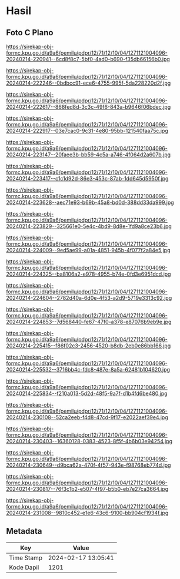 # Hasil

## Foto C Plano

https://sirekap-obj-formc.kpu.go.id/a9a6/pemilu/pdpr/12/71/12/10/04/1271121004096-20240214-220941--6cd8f8c7-5bf0-4ad0-b690-f35db66156b0.jpg

https://sirekap-obj-formc.kpu.go.id/a9a6/pemilu/pdpr/12/71/12/10/04/1271121004096-20240214-222246--0bdbcc91-ece6-4755-995f-5da228220d2f.jpg

https://sirekap-obj-formc.kpu.go.id/a9a6/pemilu/pdpr/12/71/12/10/04/1271121004096-20240214-222617--868fed8d-3c3c-49f6-843a-b9646f06bdec.jpg

https://sirekap-obj-formc.kpu.go.id/a9a6/pemilu/pdpr/12/71/12/10/04/1271121004096-20240214-222917--03e7cac0-9c31-4e80-95bb-121540faa75c.jpg

https://sirekap-obj-formc.kpu.go.id/a9a6/pemilu/pdpr/12/71/12/10/04/1271121004096-20240214-223147--20faee3b-bb59-4c5a-a746-4f064d2a607b.jpg

https://sirekap-obj-formc.kpu.go.id/a9a6/pemilu/pdpr/12/71/12/10/04/1271121004096-20240214-223417--c1c1d92d-86e3-453c-87ab-1dd645d5950f.jpg

https://sirekap-obj-formc.kpu.go.id/a9a6/pemilu/pdpr/12/71/12/10/04/1271121004096-20240214-223628--aec71e93-b69b-45a8-bd0d-388dd33da999.jpg

https://sirekap-obj-formc.kpu.go.id/a9a6/pemilu/pdpr/12/71/12/10/04/1271121004096-20240214-223829--325661e0-5e4c-4bd9-8d8e-1fd9a8ce23b6.jpg

https://sirekap-obj-formc.kpu.go.id/a9a6/pemilu/pdpr/12/71/12/10/04/1271121004096-20240214-224009--9ed5ae99-a01a-4851-945b-4f077f2a84e5.jpg

https://sirekap-obj-formc.kpu.go.id/a9a6/pemilu/pdpr/12/71/12/10/04/1271121004096-20240214-224325--ba8106a2-e978-4955-b74e-0fd3e6951dcd.jpg

https://sirekap-obj-formc.kpu.go.id/a9a6/pemilu/pdpr/12/71/12/10/04/1271121004096-20240214-224604--2782d40a-6d0e-4f53-a2d9-5719e3313c92.jpg

https://sirekap-obj-formc.kpu.go.id/a9a6/pemilu/pdpr/12/71/12/10/04/1271121004096-20240214-224853--7d568440-fe67-47f0-a378-e87076b9eb9e.jpg

https://sirekap-obj-formc.kpu.go.id/a9a6/pemilu/pdpr/12/71/12/10/04/1271121004096-20240214-225415--f86f02c3-2456-4520-b8db-2eb0e86bb166.jpg

https://sirekap-obj-formc.kpu.go.id/a9a6/pemilu/pdpr/12/71/12/10/04/1271121004096-20240214-225532--3716bb4c-fdc8-487e-8a5a-62481b104620.jpg

https://sirekap-obj-formc.kpu.go.id/a9a6/pemilu/pdpr/12/71/12/10/04/1271121004096-20240214-225834--f210a013-5d2d-48f5-9a7f-d1b4fd6be480.jpg

https://sirekap-obj-formc.kpu.go.id/a9a6/pemilu/pdpr/12/71/12/10/04/1271121004096-20240214-230108--52ca2eeb-f4d8-47cd-9f17-e2022aef39e4.jpg

https://sirekap-obj-formc.kpu.go.id/a9a6/pemilu/pdpr/12/71/12/10/04/1271121004096-20240214-230403--16360128-0383-4523-8f5f-4b6b03e94254.jpg

https://sirekap-obj-formc.kpu.go.id/a9a6/pemilu/pdpr/12/71/12/10/04/1271121004096-20240214-230649--d9bca62a-470f-4f57-943e-f98768eb774d.jpg

https://sirekap-obj-formc.kpu.go.id/a9a6/pemilu/pdpr/12/71/12/10/04/1271121004096-20240214-230817--76f3c1b2-e507-4f97-b5b0-eb7e27ca3664.jpg

https://sirekap-obj-formc.kpu.go.id/a9a6/pemilu/pdpr/12/71/12/10/04/1271121004096-20240214-231008--9810c452-e1e6-43c6-9100-bb904cf1934f.jpg


## Metadata

| Key        | Value               |
| ---------- | ------------------- |
| Time Stamp | 2024-02-17 13:05:41 |
| Kode Dapil | 1201                |



